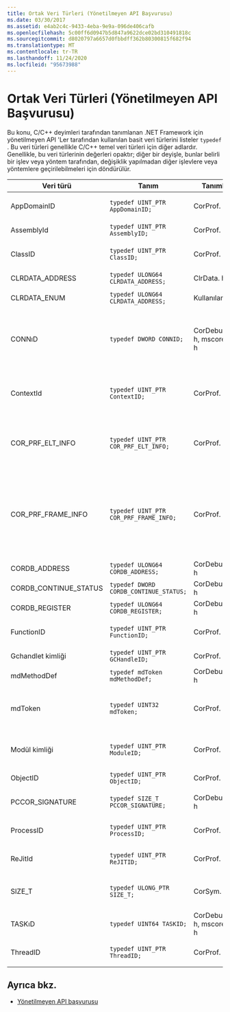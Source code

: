 ```yaml
---
title: Ortak Veri Türleri (Yönetilmeyen API Başvurusu)
ms.date: 03/30/2017
ms.assetid: e4ab2c4c-9433-4eba-9e9a-096de406cafb
ms.openlocfilehash: 5c00ff6d0947b5d847a9622dce02bd310491818c
ms.sourcegitcommit: d8020797a6657d0fbbdff362b80300815f682f94
ms.translationtype: MT
ms.contentlocale: tr-TR
ms.lasthandoff: 11/24/2020
ms.locfileid: "95673988"
---
```

# <a name="common-data-types-unmanaged-api-reference"></a>Ortak Veri Türleri (Yönetilmeyen API Başvurusu)

Bu konu, C/C++ deyimleri tarafından tanımlanan .NET Framework için yönetilmeyen API 'Ler tarafından kullanılan basit veri türlerini listeler `typedef` . Bu veri türleri genellikle C/C++ temel veri türleri için diğer adlardır. Genellikle, bu veri türlerinin değerleri opaktır; diğer bir deyişle, bunlar belirli bir işlev veya yöntem tarafından, değişiklik yapılmadan diğer işlevlere veya yöntemlere geçirilebilmeleri için döndürülür.  
  
|Veri türü|Tanım|Tanımlı|Açıklama|  
|---------------|----------------|----------------|-----------------|  
|AppDomainID|`typedef UINT_PTR AppDomainID;`|CorProf. h|Bir uygulama etki alanının tanımlayıcısı.|  
|AssemblyId|`typedef UINT_PTR AssemblyID;`|CorProf. h|Bir derlemenin tanımlayıcısı.|  
|ClassID|`typedef UINT_PTR ClassID;`|CorProf. h|Yönetilen bir sınıfın tanımlayıcısı.|  
|CLRDATA_ADDRESS|`typedef ULONG64 CLRDATA_ADDRESS;`|ClrData. h|64 bitlik bir bellek adresi.|
|CLRDATA_ENUM|`typedef ULONG64 CLRDATA_ADDRESS;`|Kullanılamaz|64 bitlik bir bellek adresi.|
|CONNıD|`typedef DWORD CONNID;`|CorDebug. h, mscoree. h|Bir Microsoft SQL Server örneğine bağlı bir iş parçacığının bağlantı tanımlayıcısı.|  
|ContextId|`typedef UINT_PTR ContextID;`|CorProf. h|Belirli bir yönetilen iş parçacığıyla ilişkili bağlamın tanımlayıcısı.|  
|COR_PRF_ELT_INFO|`typedef UINT_PTR COR_PRF_ELT_INFO;`|CorProf. h|Belirli bir yığın çerçevesi hakkındaki bilgileri temsil eden donuk bir tanıtıcı.|  
|COR_PRF_FRAME_INFO|`typedef UINT_PTR COR_PRF_FRAME_INFO;`|CorProf. h|Yığın çerçevesini işaret eden donuk bir tanıtıcı. Yalnızca geçirildiği geri arama sırasında geçerlidir.|  
|CORDB_ADDRESS|`typedef ULONG64 CORDB_ADDRESS;`|CorDebug. h|Bellekteki bir adres.|  
|CORDB_CONTINUE_STATUS|`typedef DWORD CORDB_CONTINUE_STATUS;`|CorDebug. h|Devamlılık durumu.|  
|CORDB_REGISTER|`typedef ULONG64 CORDB_REGISTER;`|CorDebug. h|Bir CPU kayıt değeri.|
|FunctionID|`typedef UINT_PTR FunctionID;`|CorProf. h|Bir işlevin veya metodun tanımlayıcısı.|  
|Gchandlet kimliği|`typedef UINT_PTR GCHandleID;`|CorProf. h|Çöp toplama tutamacı.|  
|mdMethodDef|`typedef mdToken mdMethodDef;`|CorDebug. h|Yöntem tanımı belirteci.|
|mdToken|`typedef UINT32 mdToken;`|CorProf. h|Meta veri belirteci (meta veri tablosundaki bir satır).|  
|Modül kimliği|`typedef UINT_PTR ModuleID;`|CorProf. h|Bütünleştirilmiş kod modülünün tanımlayıcısı.|  
|ObjectID|`typedef UINT_PTR ObjectID;`|CorProf. h|Bir nesnenin tanımlayıcısı.|  
|PCCOR_SIGNATURE|`typedef SIZE_T PCCOR_SIGNATURE;`|CorDebug. h|Üye veya meta veri imzası işaretçisi.|
|ProcessID|`typedef UINT_PTR ProcessID;`|CorProf. h|Yönetilen bir işlemin tanımlayıcısı.|  
|ReJitId|`typedef UINT_PTR ReJITID;`|CorProf. h|Bir jderlenen işlevinin tanımlayıcısı.|  
|SIZE_T|`typedef ULONG_PTR SIZE_T;`|CorSym. h|64 bitlik bir bellek adresine yönelik bir işaretçi.|
|TASKıD|`typedef UINT64 TASKID;`|CorDebug. h, mscoree. h|[ICLRTask](./hosting/iclrtask-interface.md) örneğinin tanımlayıcısı.|  
|ThreadID|`typedef UINT_PTR ThreadID;`|CorProf. h|Yönetilen bir iş parçacığının tanımlayıcısı.|  
  
## <a name="see-also"></a>Ayrıca bkz.

- [Yönetilmeyen API başvurusu](index.md)
